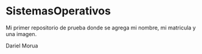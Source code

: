 # SistemasOperativos

Mi primer repositorio de prueba donde se agrega mi nombre, mi matricula y una imagen.

Dariel Morua
